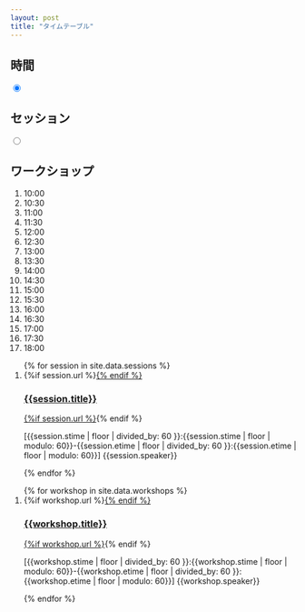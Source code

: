 ```yaml
---
layout: post
title: "タイムテーブル"
---
```

  <div class="table">
    <h2 class="table-timehead">時間</h2>
    <input type="radio" id="radio-session" name="tab_item" checked>
    <label for="radio-session"><h2 class="table-head">セッション</h2></label>
    <input type="radio" id="radio-workshop" name="tab_item">
    <label for="radio-workshop"><h2 class="table-head">ワークショップ</h2></label>

  <div class="table-column table-time">
    <ol>
      <li>10:00</li>
      <li>10:30</li>
      <li>11:00</li>
      <li>11:30</li>
      <li>12:00</li>
      <li>12:30</li>
      <li>13:00</li>
      <li>13:30</li>
      <li>14:00</li>
      <li>14:30</li>
      <li>15:00</li>
      <li>15:30</li>
      <li>16:00</li>
      <li>16:30</li>
      <li>17:00</li>
      <li>17:30</li>
      <li>18:00</li>
    </ol>
  </div>
  <div class="table-column table-session table-content">
    <ol>
      {% for session in site.data.sessions %}
      <li style="height: calc(({{session.etime}} - {{session.stime}}) * 8px - 20px - 8px); top: calc({{session.stime | minus: 600.0}} * 8px);">
        {%if session.url %}<a href="{{session.url}}">{% endif %}
        <h3>{{session.title}}</h3>
        {%if session.url %}</a>{% endif %}
        <p>[{{session.stime | floor | divided_by: 60 }}:{{session.stime | floor | modulo: 60}}-{{session.etime | floor | divided_by: 60 }}:{{session.etime | floor | modulo: 60}}] {{session.speaker}}</p>
      </li>
      {% endfor %}
    </ol>
  </div>
  <div class="table-column table-workshop table-content">
    <ol>
      {% for workshop in site.data.workshops %}
      <li style="height: calc(({{workshop.etime}} - {{workshop.stime}}) * 8px - 20px - 8px); top: calc({{workshop.stime | minus: 600.0}} * 8px); left: calc({{workshop.column}} * (33.33% + 8px));">
        {%if workshop.url %}<a href="{{workshop.url}}">{% endif %}
        <h3>{{workshop.title}}</h3>
        {%if workshop.url %}</a>{% endif %}
        <p>[{{workshop.stime | floor | divided_by: 60 }}:{{workshop.stime | floor | modulo: 60}}-{{workshop.etime | floor | divided_by: 60 }}:{{workshop.etime | floor | modulo: 60}}] {{workshop.speaker}}</p>
      </li>
      {% endfor %}
    </ol>
  </div>
  </div>
